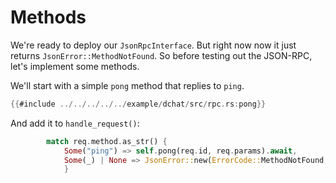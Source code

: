 # Methods

We're ready to deploy our `JsonRpcInterface`. But right now now it just
returns `JsonError::MethodNotFound`. So before testing out the JSON-RPC,
let's implement some methods.

We'll start with a simple `pong` method that replies to `ping`.

```rust
{{#include ../../../../../example/dchat/src/rpc.rs:pong}}
```

And add it to `handle_request()`:

```rust
        match req.method.as_str() {
            Some("ping") => self.pong(req.id, req.params).await,
            Some(_) | None => JsonError::new(ErrorCode::MethodNotFound, None, req.id).into(),
            }
```
